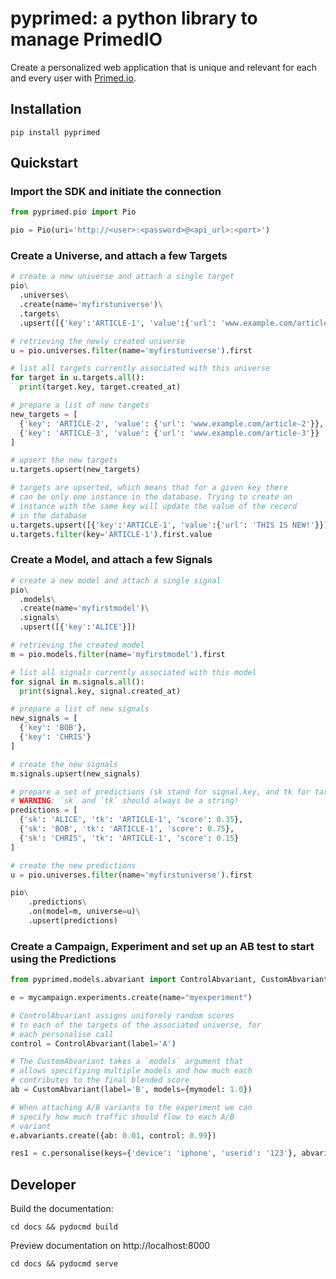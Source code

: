 # pyprimed: a python library to manage PrimedIO

Create a personalized web application that is unique and relevant for each and every user with [Primed.io](https://www.primed.io/).

## Installation
```
pip install pyprimed
```

## Quickstart
### Import the SDK and initiate the connection
```python
from pyprimed.pio import Pio

pio = Pio(uri='http://<user>:<password>@<api_url>:<port>')
```

### Create a Universe, and attach a few Targets
```python
# create a new universe and attach a single target
pio\
  .universes\
  .create(name='myfirstuniverse')\
  .targets\
  .upsert([{'key':'ARTICLE-1', 'value':{'url': 'www.example.com/article-1'}}])

# retrieving the newly created universe
u = pio.universes.filter(name='myfirstuniverse').first

# list all targets currently associated with this universe
for target in u.targets.all():
  print(target.key, target.created_at)

# prepare a list of new targets
new_targets = [
  {'key': 'ARTICLE-2', 'value': {'url': 'www.example.com/article-2'}}, 
  {'key': 'ARTICLE-3', 'value': {'url': 'www.example.com/article-3'}}
]

# upsert the new targets
u.targets.upsert(new_targets)

# targets are upserted, which means that for a given key there
# can be only one instance in the database. Trying to create an
# instance with the same key will update the value of the record
# in the database
u.targets.upsert([{'key':'ARTICLE-1', 'value':{'url': 'THIS IS NEW!'}}])
u.targets.filter(key='ARTICLE-1').first.value 
```

### Create a Model, and attach a few Signals
```python
# create a new model and attach a single signal
pio\
  .models\
  .create(name='myfirstmodel')\
  .signals\
  .upsert([{'key':'ALICE'}])

# retrieving the created model
m = pio.models.filter(name='myfirstmodel').first

# list all signals currently associated with this model
for signal in m.signals.all():
  print(signal.key, signal.created_at)

# prepare a list of new signals
new_signals = [
  {'key': 'BOB'}, 
  {'key': 'CHRIS'}
]

# create the new signals
m.signals.upsert(new_signals)

# prepare a set of predictions (sk stand for signal.key, and tk for target.key)
# WARNING: `sk` and `tk` should always be a string!
predictions = [
  {'sk': 'ALICE', 'tk': 'ARTICLE-1', 'score': 0.35},
  {'sk': 'BOB', 'tk': 'ARTICLE-1', 'score': 0.75}, 
  {'sk': 'CHRIS', 'tk': 'ARTICLE-1', 'score': 0.15}
]

# create the new predictions 
u = pio.universes.filter(name='myfirstuniverse').first

pio\
    .predictions\
    .on(model=m, universe=u)\
    .upsert(predictions)
```

### Create a Campaign, Experiment and set up an AB test to start using the Predictions
```python
from pyprimed.models.abvariant import ControlAbvariant, CustomAbvariant

e = mycampaign.experiments.create(name="myexperiment")

# ControlAbvariant assigns uniformly random scores
# to each of the targets of the associated universe, for
# each personalise call
control = ControlAbvariant(label='A')

# The CustomAbvariant takes a `models` argument that
# allows specifiying multiple models and how much each
# contributes to the final blended score
ab = CustomAbvariant(label='B', models={mymodel: 1.0})

# When attaching A/B variants to the experiment we can
# specify how much traffic should flow to each A/B
# variant
e.abvariants.create({ab: 0.01, control: 0.99})

res1 = c.personalise(keys={'device': 'iphone', 'userid': '123'}, abvariant='A') # abvariant with label 'A' will be returned
```

## Developer
Build the documentation:
```
cd docs && pydocmd build
```

Preview documentation on http://localhost:8000
```
cd docs && pydocmd serve
```